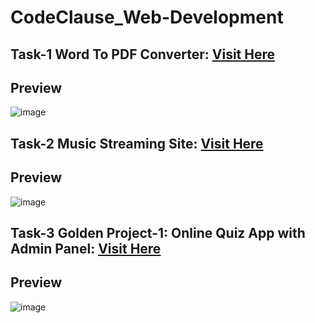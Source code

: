 # CodeClause_Web-Development

## Task-1 Word To PDF Converter: <a href="https://agile-sea-86595.herokuapp.com/ ">Visit Here</a>
## Preview
![image](https://user-images.githubusercontent.com/102242173/193073574-516d1b2c-6e3f-4a89-b386-24c24db41a19.png)

## Task-2 Music Streaming Site: <a href="https://sayan-g5.github.io/CodeClause_Web-Development/Task-2-Music_Streaming_Site/">Visit Here</a>
## Preview
![image](https://user-images.githubusercontent.com/102242173/192593028-b739fc75-13c8-4375-bf6b-4fd453131621.png)

## Task-3 Golden Project-1: Online Quiz App with Admin Panel: <a href="https://sayan-g5.github.io/CodeClause_Web-Development/Golden-Project-Task%201/">Visit Here</a>
## Preview
![image](https://user-images.githubusercontent.com/102242173/192596924-f8a79139-58c6-4059-ba55-79d792fa8382.png)

